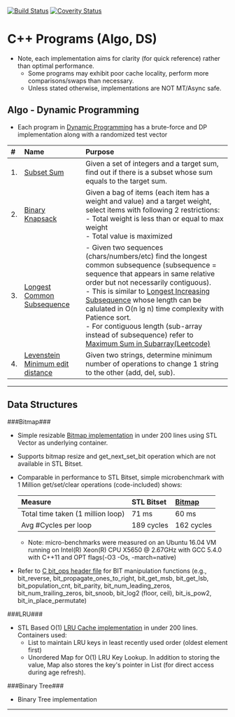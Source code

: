 [![Build Status](https://travis-ci.org/prashrock/C.svg?branch=master)](https://travis-ci.org/prashrock/CPP)
[![Coverity Status](https://scan.coverity.com/projects/2883/badge.svg?flat=1)](https://scan.coverity.com/projects/prashrock-cpp)

C++ Programs (Algo, DS)
===================
- Note, each implementation aims for clarity (for quick reference) rather than optimal performance.
  - Some programs may exhibit poor cache locality, perform more comparisons/swaps than necessary.
  - Unless stated otherwise, implementations are NOT MT/Async safe.
  
Algo - Dynamic Programming
--------------------------------------------
- Each program in [Dynamic Programming](./dyn_prog) has a brute-force and DP implementation along with a randomized test vector

|#  | Name       | Purpose                                      |
|:--|:-----------|:---------------------------------------------|
|1. |  [Subset Sum](./dyn_prog/dyn_subset_sum.cc)  | Given a set of integers and a target sum, find out if there is a subset whose sum equals to the target sum.                                                          | 
|2. |  [Binary Knapsack](./dyn_prog/dyn_knapsack_01.cc) | Given a bag of items (each item has a weight and value) and a target weight, select items with following 2 restrictions: <br> - Total weight is less than or equal to max weight <br> - Total value is maximized  |
|3. |  [Longest Common Subsequence](./dyn_prog/dyn_longest_common_subsequence.cc)  | - Given two sequences (chars/numbers/etc) find the longest common subsequence (subsequence = sequence that appears in same relative order but not necessarily contiguous). <br> - This is similar to [Longest Increasing Subsequence](./leetcode/algo_dp_longest_increasing_subsequence.cc) whose length can be calulated in O(n lg n) time complexity with Patience sort.  <br> - For contiguous length (sub-array instead of subsequence) refer to [Maximum Sum in Subarray(Leetcode)](./leetcode/algo_dp_maximum_sum_product_subarray.cc)            |
|4. |  [Levenstein Minimum edit distance](./dyn_prog/dyn_str_min_edit_distance.cc) | Given two strings, determine minimum number of operations to change 1 string to the other (add, del, sub).                        |

----------------------------------------------------------------------------------------
Data Structures
--------------------------------------------

###Bitmap###
- Simple resizable [Bitmap implementation](./bit_ops/bitmap.h) in under 200 lines using STL Vector as underlying container.
- Supports bitmap resize and get_next_set_bit operation which are not available in STL Bitset.
- Comparable in performance to STL Bitset, simple microbenchmark with 1 Million get/set/clear operations (code-included) shows:

  | Measure                           |  STL Bitset | [Bitmap](./bit_ops/bitmap.h)      |
  |:----------------------------------|:------------|:------------|
  | Total time taken (1 million loop) |  71 ms      | 60 ms       | 
  | Avg #Cycles per loop              |  189 cycles | 162 cycles  |
  - Note: micro-benchmarks were measured on an Ubuntu 16.04 VM running on Intel(R) Xeon(R) CPU X5650 @ 2.67GHz with GCC 5.4.0 with C++11 and OPT flags(-O3 -Os, -march=native)
- Refer to [C bit_ops header file](../C/bit_ops/bit_ops.h) for BIT manipulation functions (e.g., bit_reverse, bit_propagate_ones_to_right, bit_get_msb, bit_get_lsb, bit_population_cnt, bit_parity, bit_num_leading_zeros, bit_num_trailing_zeros, bit_snoob, bit_log2 (floor, ceil), bit_is_pow2, bit_in_place_permutate)

###LRU###
- STL Based O(1) [LRU Cache implementation](./lru/lru.h) in under 200 lines. Containers used:
  - List to maintain LRU keys in least recently used order (oldest element first)
  - Unordered Map for O(1) LRU Key Lookup. In addition to storing the value, Map also stores the key's pointer in List (for direct access during age refresh).

###Binary Tree###
- Binary Tree implementation

----------------------------------------------------------------------------------------
